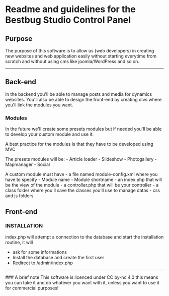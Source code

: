 # Readme and guidelines for the Bestbug Studio Control Panel

## Purpose
The purpose of this software is to allow us (web developers) in creating new websites and web application easily without starting everytime from scratch and without using cms like joomla/WordPress and so on.


---

## Back-end

In the backend you'll be able to manage posts and media for dynamics websites.
You'll also be able to design the front-end by creating divs where you'll link the modules you want.

### Modules

In the future we'll create some presets modules but if needed you'll be able to develop your custom module and use it.

A best practice for the modules is that they have to be developed using MVC

The presets modules will be:
	- Article loader
	- Slideshow
	- Photogallery
	- Mapmanager
	- Social

A custom module must have
 	- a file named module-config.xml where you have to specify
 		- Module name
 		- Module shortname
 	- an index.php that will be the view of the module
 	- a controller.php that will be your controller
 	- a class folder where you'll save the classes you'll use to manage datas
 	- css and js folders


## Front-end


### INSTALLATION

index.php will attempt a connection to the database and start the installation routine, it will

* ask for some informations
* Install the database and create the first user
* Redirect to /admin/index.php


---

### A brief note
This software is licenced under CC by-nc 4.0 this means you can take it and do whatever you want with it, unless you want to use it for commercial purposes!
